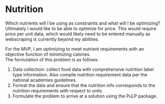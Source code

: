 # Nutrition
Which nutrients will I be using as constraints and what will I be optimizing?  
Ultimately I would like to be able to optimize for price.  This would require price per unit data, which would likely need to be entered manually as webscraping is currently beyond my abilities.  

For the MVP, I am optimizing to meet nutrient requirements with an objective function of minimizing calories.  
The formulation of this problem is as follows:
1) Data collection: collect food data with comprehensive nutrition label type information.  Also compile nutrition requirement data per the national academies guidelines.
2) Format the data and ensure that the nutrition info corresponds to the nutrition requirements with respect to units
3) Formulate the problem to arrive at a solution using the PuLP package. 